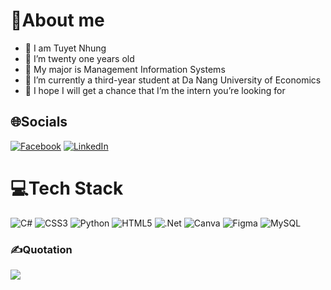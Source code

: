 # 👩About me
- 👋 I am Tuyet Nhung
- 👀 I’m twenty one years old
- 🏡 My major is Management Information Systems 
- 🏫 I’m currently a third-year student at Da Nang University of Economics
- 🌱 I hope I will get a chance that I’m the intern you’re looking for

## 🌐Socials
[![Facebook](https://img.shields.io/badge/Facebook-%231877F2.svg?logo=Facebook&logoColor=white)](https://facebook.com/clttnhung) [![LinkedIn](https://img.shields.io/badge/LinkedIn-%230077B5.svg?logo=linkedin&logoColor=white)](https://linkedin.com/in/clttnhung) 

# 💻Tech Stack
![C#](https://img.shields.io/badge/c%23-%23239120.svg?style=flat-square&logo=c-sharp&logoColor=white) ![CSS3](https://img.shields.io/badge/css3-%231572B6.svg?style=flat-square&logo=css3&logoColor=white) ![Python](https://img.shields.io/badge/python-3670A0?style=flat-square&logo=python&logoColor=ffdd54) ![HTML5](https://img.shields.io/badge/html5-%23E34F26.svg?style=flat-square&logo=html5&logoColor=white) ![.Net](https://img.shields.io/badge/.NET-5C2D91?style=flat-square&logo=.net&logoColor=white) ![Canva](https://img.shields.io/badge/Canva-%2300C4CC.svg?style=flat-square&logo=Canva&logoColor=white) 	![Figma](https://img.shields.io/badge/figma-%23F24E1E.svg?style=flat-square&logo=figma&logoColor=white) ![MySQL](https://img.shields.io/badge/mysql-%2300f.svg?style=flat-square&logo=mysql&logoColor=white)


### ✍️Quotation
![](https://quotes-github-readme.vercel.app/api?type=horizontal&theme=radical)


